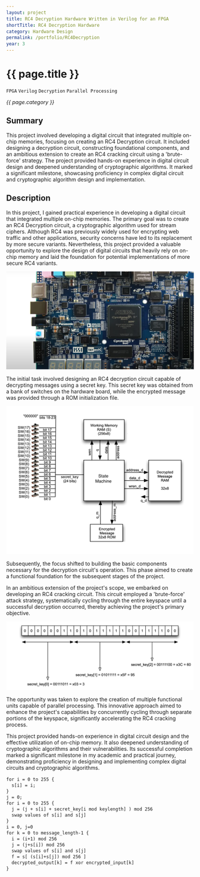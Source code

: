 ```yaml
---
layout: project
title: RC4 Decryption Hardware Written in Verilog for an FPGA
shortTitle: RC4 Decryption Hardware
category: Hardware Design
permalink: /portfolio/RC4Decryption
year: 3
---
```



# {{ page.title }}

`FPGA` `Verilog` `Decryption` `Parallel Processing`

*{{ page.category }}*

## Summary

This project involved developing a digital circuit that integrated multiple on-chip memories, focusing on creating an RC4 Decryption circuit. It included designing a decryption circuit, constructing foundational components, and an ambitious extension to create an RC4 cracking circuit using a 'brute-force' strategy. The project provided hands-on experience in digital circuit design and deepened understanding of cryptographic algorithms. It marked a significant milestone, showcasing proficiency in complex digital circuit and cryptographic algorithm design and implementation.

## Description

In this project, I gained practical experience in developing a digital circuit that integrated multiple on-chip memories. The primary goal was to create an RC4 Decryption circuit, a cryptographic algorithm used for stream ciphers. Although RC4 was previously widely used for encrypting web traffic and other applications, security concerns have led to its replacement by more secure variants. Nevertheless, this project provided a valuable opportunity to explore the design of digital circuits that heavily rely on on-chip memory and laid the foundation for potential implementations of more secure RC4 variants.

![De1-SoC](/assets/images/RC4Decryption/de1TopDown.png)

The initial task involved designing an RC4 decryption circuit capable of decrypting messages using a secret key. This secret key was obtained from a bank of switches on the hardware board, while the encrypted message was provided through a ROM initialization file.

![De1-SoC](/assets/images/RC4Decryption/topLevelBD.png)

Subsequently, the focus shifted to building the basic components necessary for the decryption circuit's operation. This phase aimed to create a functional foundation for the subsequent stages of the project.

In an ambitious extension of the project's scope, we embarked on developing an RC4 cracking circuit. This circuit employed a 'brute-force' attack strategy, systematically cycling through the entire keyspace until a successful decryption occurred, thereby achieving the project's primary objective.

![De1-SoC](/assets/images/RC4Decryption/secretKey.png)

The opportunity was taken to explore the creation of multiple functional units capable of parallel processing. This innovative approach aimed to enhance the project's capabilities by concurrently cycling through separate portions of the keyspace, significantly accelerating the RC4 cracking process.

This project provided hands-on experience in digital circuit design and the effective utilization of on-chip memory. It also deepened understanding of cryptographic algorithms and their vulnerabilities. Its successful completion marked a significant milestone in my academic and practical journey, demonstrating proficiency in designing and implementing complex digital circuits and cryptographic algorithms.

```
for i = 0 to 255 {
  s[i] = i;
}
j = 0;
for i = 0 to 255 {
  j = (j + s[i] + secret_key[i mod keylength] ) mod 256
  swap values of s[i] and s[j]
}
i = 0, j=0
for k = 0 to message_length-1 {
  i = (i+1) mod 256
  j = (j+s[i]) mod 256
  swap values of s[i] and s[j]
  f = s[ (s[i]+s[j]) mod 256 ]
  decrypted_output[k] = f xor encrypted_input[k]
}
```

<!-- ![De1-SoC](/assets/images/RC4Decryption/de1Front.png) -->